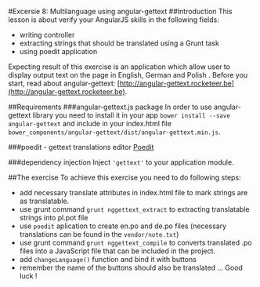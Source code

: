 #Excersie 8: Multilanguage using angular-gettext
##Introduction
This lesson is about verify your AngularJS skills in the following fields:

* writing controller
* extracting strings that should be translated using a Grunt task 
* using poedit application

Expecting result of this exercise is an application which allow user to display output text on the page in English, German and Polish .
Before you start, read about angular-gettext: [http://angular-gettext.rocketeer.be](http://angular-gettext.rocketeer.be). 

##Requirements
###angular-gettext.js package
In order to use angular-gettext library you need to install it in your app ```bower install --save angular-gettext``` and 
include in your index.html file ```bower_components/angular-gettext/dist/angular-gettext.min.js```.

###poedit - gettext translations editor
[Poedit](http://poedit.net)

###dependency injection
Inject ```'gettext'``` to your application module.

##The exercise
To achieve this exercise you need to do following steps:
* add necessary translate attributes in index.html file to mark strings are as translatable.
* use grunt command ```grunt nggettext_extract``` to extracting translatable strings into pl.pot file
* use ```poedit``` aplication to create en.po and de.po files (necessary translations can be found in the ```vendor/note.txt```)
* use grunt command ```grunt nggettext_compile``` to converts translated .po files into a JavaScript file that can be included in the project.
* add ```changeLanguage()``` function and bind it with buttons
* remember the name of the buttons should also be translated
...
Good luck !